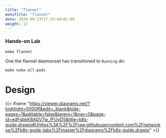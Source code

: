 ```yaml
---
title: "flannel"
menuTitle: "flannel"
date: 2020-09-13T17:33:04+01:00
weight: 12
---
```


### Hands-on Lab

```
make flannel
```

One the flannel daemonset has transitioned to `Running` do:

```
make nuke-all-pods
```

# Design

{{< iframe "https://viewer.diagrams.net/?highlight=0000ff&edit=_blank&hide-pages=1&editable=false&layers=1&nav=0&page-id=edFgbkK8AGV7w_fFUyD5&title=k8s-guide.drawio#Uhttps%3A%2F%2Fraw.githubusercontent.com%2Fnetworkop%2Fk8s-guide-labs%2Fmaster%2Fdiagrams%2Fk8s-guide.drawio" >}}

